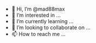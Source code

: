 - 👋 Hi, I’m @mad88max
- 👀 I’m interested in ...
- 🌱 I’m currently learning ...
- 💞️ I’m looking to collaborate on ...
- 📫 How to reach me ...

<!---
mad88max/mad88max is a ✨ special ✨ repository because its `README.md` (this file) appears on your GitHub profile.
You can click the Preview link to take a look at your changes.
--->
